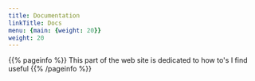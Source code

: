 ```yaml
---
title: Documentation
linkTitle: Docs
menu: {main: {weight: 20}}
weight: 20
---
```


{{% pageinfo %}}
This part of the web site is dedicated to how to's I find useful
{{% /pageinfo %}}

